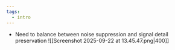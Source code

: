 ```yaml
---
tags:
  - intro
---
```

- Need to balance between noise suppression and signal detail preservation
![[Screenshot 2025-09-22 at 13.45.47.png|400]]